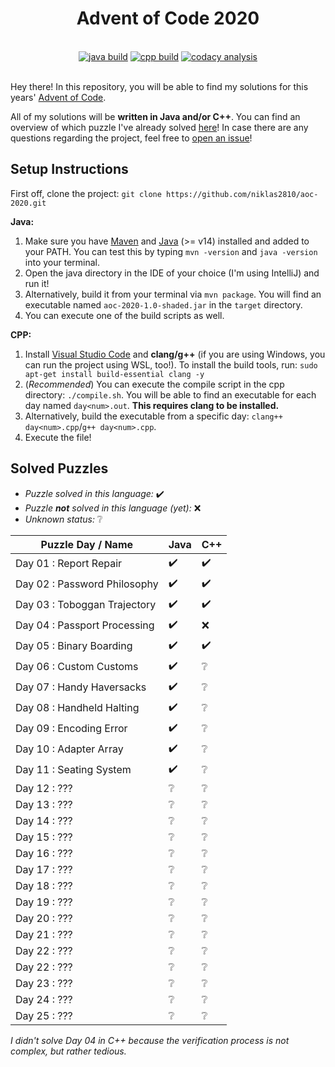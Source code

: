 <style>
table {
    width:100%;
}
</style>
<div style="width:100%;padding:0px;margin:0px" align="center">
    <h1>Advent of Code 2020</h1>
    <br>
    <a href="https://github.com/niklas2810/aoc-2020/tree/main/java">
    <img alt="java build" src="https://img.shields.io/github/workflow/status/niklas2810/aoc-2020/Build%20using%20Maven?logo=github&style=for-the-badge&label=Java%20Build"/></a>
    <a href="https://github.com/niklas2810/aoc-2020/tree/main/cpp">
        <img alt="cpp build" src="https://img.shields.io/github/workflow/status/niklas2810/aoc-2020/Build%20C++%20Code?label=C%2B%2B%20Build&logo=github&style=for-the-badge"/></a>
        <a href="https://app.codacy.com/gh/niklas2810/aoc-2020/dashboard"><img alt="codacy analysis" src="https://img.shields.io/codacy/grade/7c0e18e900264a2ea46674ffebd0328c?logo=codacy&style=for-the-badge"/></a>
    <br>
    <br>   
</div>


Hey there! In this repository, you will be able to find my solutions
for this years' [Advent of Code](https://adventofcode.com).

All of my solutions will be **written in Java and/or C++**. You can find an overview of which puzzle I've already solved [here](#solved-puzzles)! In case there are any questions regarding the project, feel free to [open an issue](https://github.com/niklas2810/aoc-2020/issues/new)!


## Setup Instructions

First off, clone the project: `git clone https://github.com/niklas2810/aoc-2020.git`

**Java:**

1. Make sure you have [Maven](https://maven.apache.org/download.cgi) and [Java](https://adoptopenjdk.net) (>= v14) installed and added to your PATH. You can test this by typing `mvn -version` and `java -version` into your terminal.
2. Open the java directory in the IDE of your choice (I'm using IntelliJ) and run it! 
3. Alternatively, build it from your terminal via `mvn package`. You will find an executable named `aoc-2020-1.0-shaded.jar` in the `target` directory.
4. You can execute one of the build scripts as well.

**CPP:**

1. Install [Visual Studio Code](https://code.visualstudio.com/) and **clang/g++** (if you are using Windows, you can run the project using WSL, too!). To install the build tools, run: `sudo apt-get install build-essential clang -y`
2. (_Recommended_) You can execute the compile script in the cpp directory: `./compile.sh`. You will be able to find an executable for each day named `day<num>.out`. **This requires clang to be installed.**
3. Alternatively, build the executable from a specific day: `clang++ day<num>.cpp`/`g++ day<num>.cpp`.
4. Execute the file!


## Solved Puzzles

- _Puzzle solved in this language:_ ✔️
- _Puzzle **not** solved in this language (yet):_ ❌
- _Unknown status:_ ❔

Puzzle Day / Name | Java | C++
--- | --- | ---
Day 01 : Report Repair | ✔️ | ✔️
Day 02 : Password Philosophy | ✔️ | ✔️
Day 03 : Toboggan Trajectory | ✔️ | ✔️
Day 04 : Passport Processing | ✔️ | ❌
Day 05 : Binary Boarding | ✔️ | ✔️
Day 06 : Custom Customs | ✔️ | ❔
Day 07 : Handy Haversacks | ✔️ | ❔
Day 08 : Handheld Halting | ✔️ | ❔
Day 09 : Encoding Error | ✔️ | ❔
Day 10 : Adapter Array | ✔️ | ❔
Day 11 : Seating System | ✔️ | ❔
Day 12 : ??? | ❔ | ❔
Day 13 : ??? | ❔ | ❔
Day 14 : ??? | ❔ | ❔
Day 15 : ??? | ❔ | ❔
Day 16 : ??? | ❔ | ❔
Day 17 : ??? | ❔ | ❔
Day 18 : ??? | ❔ | ❔
Day 19 : ??? | ❔ | ❔
Day 20 : ??? | ❔ | ❔
Day 21 : ??? | ❔ | ❔
Day 22 : ??? | ❔ | ❔
Day 22 : ??? | ❔ | ❔
Day 23 : ??? | ❔ | ❔
Day 24 : ??? | ❔ | ❔
Day 25 : ??? | ❔ | ❔


_I didn't solve Day 04 in C++ because the verification process is not complex, but rather tedious._ 